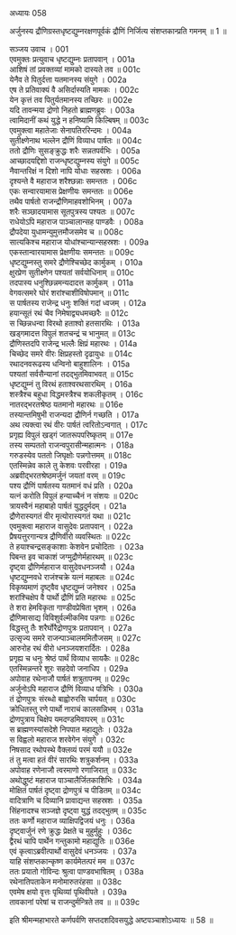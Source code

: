 अध्यायः 058

अर्जुनस्य द्रौणिग्रस्तधृष्टद्युम्नरक्षणपूर्वकं द्रौणिं निर्जित्य संशप्तकान्प्रति गमनम् ॥ 1 ॥

सञ्जय उवाच ।	001   
एवमुक्तः प्रत्युवाच धृष्टद्युम्नः प्रतापवान् ।	001a  
आशिषं तां प्रवक्तव्यां मामको दास्यते तव ॥	001c  
येनैव ते पितुर्दत्ता यतमानस्य संयुगे ।	002a  
एष ते प्रतिवाक्यं वै असिर्दास्यति मामकः ।	002c  
येन कृत्तं तव पितुर्यतमानस्य तच्छिरः ॥	002e  
यदि तावन्मया द्रोणो निहतो ब्राह्मणब्रुवः ।	003a  
त्वामिदानीं कथं युद्धे न हनिष्यामि किल्बिषम् ॥	003c  
एवमुक्त्वा महातेजाः सेनापतिररिन्दमः ।	004a  
सुतीक्ष्णेनाथ भल्लेन द्रौणिं विव्याध पार्षतः ॥	004c  
ततो द्रौणिः सुसङ्क्रुद्धः शरैः सन्नतपर्वभिः ।	005a  
आच्छादयद्दिशो राजन्धृष्टद्युम्नस्य संयुगे ॥	005c  
नैवान्तरिक्षं न दिशो नापि योधाः सहस्रशः ।	006a  
दृश्यन्ते वै महाराज शरैश्छन्नाः समन्ततः ।	006c  
एकः सन्वारयामास प्रेक्षणीयः समन्ततः ॥	006e  
तथैव पार्षतो राजन्द्रौणिमाहवशोभिनम् ।	007a  
शरैः सञ्छादयामास सूतपुत्रस्य पश्यतः ॥	007c  
राधेयोऽपि महाराज पाञ्चालान्सह पाण्डवैः ।	008a  
द्रौपदेया युधामन्युमुत्तमौजसमेव च ॥	008c  
सात्यकिश्च महाराज योधांश्चान्यान्सहस्रशः ।	009a  
एकस्तान्वारयामास प्रेक्षणीयः समन्ततः ॥	009c  
धृष्टद्युम्नस्तु समरे द्रौणेश्चिच्छेद कार्मुकम् ।	010a  
क्षुरप्रेण सुतीक्ष्णेन पश्यतां सर्वयोधिनाम् ॥	010c  
तदपास्य धनुश्छिन्नमन्यदादत्त कार्मुकम् ।	011a  
वेगवत्समरे घोरं शरांश्चाशीविषोपमान् ॥	011c  
स पार्षतस्य राजेन्द्र धनुः शक्तिं गदां ध्वजम् ।	012a  
हयान्सूतं रथं चैव निमेषाद्व्यधमच्छरैः ॥	012c  
स च्छिन्नधन्वा विरथो हताश्वो हतसारथिः ।	013a  
खड्गमादत्त विपुलं शतचन्द्रं च भानुमत् ॥	013c  
द्रौणिस्तदपि राजेन्द्र भल्लैः क्षिप्रं महारथः ।	014a  
चिच्छेद समरे वीरः क्षिप्रहस्तो दृढायुधः ॥	014c  
रथादनवरूढस्य धन्विनो बाहुशालिनः ।	015a  
पश्यतां सर्वसैन्यानां तदद्भुतमिवाभवत् ॥	015c  
धृष्टद्युम्नं तु विरथं हताश्वरथसारथिम् ।	016a  
शस्त्रैश्च बहुधा विद्धमस्त्रैश्च शकलीकृतम् ।	016c  
नातरद्भरतश्रेष्ठ यतमानो महारथः ॥	016e  
तस्यान्तमिषुभी राजन्यदा द्रौणिर्न गच्छति ।	017a  
अथ त्यक्त्वा रथं वीरः पार्षतं त्वरितोऽन्वगात् ।	017c  
प्रगृह्य विपुलं खड्गं जातरूपपरिष्कृतम् ॥	017e  
तस्य सम्पततो राजन्वपुरासीन्महात्मनः ।	018a  
गरुडस्येव पततो जिघृक्षोः पन्नगोत्तमम् ॥	018c  
एतस्मिन्नेव काले तु केशवः परवीरहा ।	019a  
अब्रवीद्भरतश्रेष्ठमर्जुनं जयतां वरम् ॥	019c  
पश्य द्रौणिं पार्षतस्य यतमानं वधं प्रति ।	020a  
यत्नं करोति विपुलं हन्याच्चैनं न संशयः ॥	020c  
त्रायस्वैनं महाबाहो पार्षतं युद्धदुर्मदम् ।	021a  
द्रौणेरास्यगतं वीर मृत्योरास्यगतं यथा ॥	021c  
एवमुक्त्वा महाराज वासुदेवः प्रतापवान् ।	022a  
प्रैषयत्तुरगान्यत्र द्रौणिर्वीरो व्यवस्थितः ॥	022c  
ते हयाश्चन्द्रसङ्काशाः केशवेन प्रचोदिताः ।	023a  
पिबन्त इव चाकाशं जग्मुद्रौणेर्महारथम् ॥	023c  
दृष्ट्वा द्रौणिर्महाराज वासुदेवधनञ्जयौ ।	024a  
धृष्टद्युम्नवधे राजंश्चक्रे यत्नं महाबलः ॥	024c  
विकृष्यमाणं दृष्ट्वैव धृष्टद्युम्नं जनेश्वर ।	025a  
शरांश्चिक्षेप वै पार्थो द्रौणिं प्रति महारथः ॥	025c  
ते शरा हेमविकृता गाण्डीवप्रेषिता भृशम् ।	026a  
द्रौणिमासाद्य विविशुर्वल्मीकमिव पन्नगाः ॥	026c  
विद्धस्तु तैः शरैर्घोरैद्रोणपुत्रः प्रतापवान् ।	027a  
उत्सृज्य समरे राजन्पाञ्चालममितौजसम् ॥	027c  
आरुरोह रथं वीरो धनञ्जयशरार्दितः ।	028a  
प्रगृह्य च धनुः श्रेष्ठं पार्थं विव्याध सायकैः ॥	028c  
एतस्मिन्नन्तरे शूरः सहदेवो जनाधिप ।	029a  
अपोवाह रथेनाजौ पार्षतं शत्रुतापनम् ॥	029c  
अर्जुनोऽपि महाराज द्रौणिं विव्याध पत्रिभिः ।	030a  
तं द्रोणपुत्रः संरब्धो बाह्वोरुरसि चार्पयत् ॥	030c  
क्रोधितस्तु रणे पार्थो नाराचं कालसन्निभम् ।	031a  
द्रोणपुत्राय चिक्षेप यमदण्डमिवापरम् ॥	031c  
स ब्राह्मणस्यांसदेशे निपपात महाद्युतेः ।	032a  
स विह्वलो महाराज शरवेगेन संयुगे ।	032c  
निषसाद रथोपस्थे वैक्लव्यं परमं ययौ ॥	032e  
तं तु मत्वा हतं वीरं सारथिः शत्रुकर्शनम् ।	033a  
अपोवाह रणेनाजौ त्वरमाणो रणाजिरात् ॥	033c  
अथोद्धुष्टं महाराज पाञ्चालैर्जितकाशिभिः ।	034a  
मोक्षितं पार्षतं दृष्ट्वा द्रोणपुत्रं च पीडितम् ॥	034c  
वादित्राणि च दिव्यानि प्रावाद्यन्त सहस्रशः ।	035a  
सिंहनादश्च सञ्जज्ञे दृष्ट्वा युद्धं तदद्भुतम् ॥	035c  
ततः कर्णो महाराज व्याक्षिपद्विजयं धनुः ।	036a  
दृष्ट्वार्जुनं रणे क्रुद्धः प्रेक्षते च मुहुर्मुहुः ।	036c  
द्वैरथं चापि पार्थेन गन्तुकामो महाद्युतिः ॥	036e  
एवं कृत्वाऽब्रवीत्पार्थो वासुदेवं धनञ्जयः ।	037a  
याहि संशप्तकान्कृष्ण कार्यमेतत्परं मम ॥	037c  
ततः प्रयातो गोविन्दः श्रुत्वा पाण्डवभाषितम् ।	038a  
रथेनातिपताकेन मनोमारुतरंहसा ॥	038c  
एवमेष क्षयो वृत्तः पृथिव्यां पृथिवीपते ।	039a  
तावकानां परेषां च राजन्दुर्मन्त्रिते तव ॥ ॥	039c  

इति श्रीमन्महाभारते कर्णपर्वणि सप्तदशदिवसयुद्धे अष्टपञ्चाशोऽध्यायः ॥ 58 ॥
